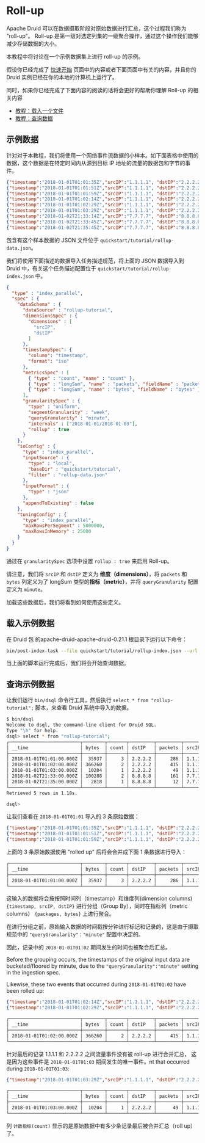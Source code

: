 # Roll-up

Apache Druid 可以在数据摄取阶段对原始数据进行汇总，这个过程我们称为 "roll-up"。 
Roll-up 是第一级对选定列集的一级聚合操作，通过这个操作我们能够减少存储数据的大小。

本教程中将讨论在一个示例数据集上进行 roll-up 的示例。

假设你已经完成了 [快速开始](../tutorials/index.md) 页面中的内容或者下面页面中有关的内容，并且你的 Druid 实例已经在你的本地的计算机上运行了。


同时，如果你已经完成了下面内容的阅读的话将会更好的帮助你理解 Roll-up 的相关内容

* [教程：载入一个文件](../tutorials/tutorial-batch.md)
* [教程：查询数据](../tutorials/tutorial-query.md)

## 示例数据

针对对于本教程，我们将使用一个网络事件流数据的小样本。如下面表格中使用的数据，这个数据是在特定时间内从源到目标 IP 地址的流量的数据包和字节的事件。

```json
{"timestamp":"2018-01-01T01:01:35Z","srcIP":"1.1.1.1", "dstIP":"2.2.2.2","packets":20,"bytes":9024}
{"timestamp":"2018-01-01T01:01:51Z","srcIP":"1.1.1.1", "dstIP":"2.2.2.2","packets":255,"bytes":21133}
{"timestamp":"2018-01-01T01:01:59Z","srcIP":"1.1.1.1", "dstIP":"2.2.2.2","packets":11,"bytes":5780}
{"timestamp":"2018-01-01T01:02:14Z","srcIP":"1.1.1.1", "dstIP":"2.2.2.2","packets":38,"bytes":6289}
{"timestamp":"2018-01-01T01:02:29Z","srcIP":"1.1.1.1", "dstIP":"2.2.2.2","packets":377,"bytes":359971}
{"timestamp":"2018-01-01T01:03:29Z","srcIP":"1.1.1.1", "dstIP":"2.2.2.2","packets":49,"bytes":10204}
{"timestamp":"2018-01-02T21:33:14Z","srcIP":"7.7.7.7", "dstIP":"8.8.8.8","packets":38,"bytes":6289}
{"timestamp":"2018-01-02T21:33:45Z","srcIP":"7.7.7.7", "dstIP":"8.8.8.8","packets":123,"bytes":93999}
{"timestamp":"2018-01-02T21:35:45Z","srcIP":"7.7.7.7", "dstIP":"8.8.8.8","packets":12,"bytes":2818}
```

包含有这个样本数据的 JSON 文件位于 `quickstart/tutorial/rollup-data.json`。

我们将使用下面描述的数据导入任务描述规范，将上面的 JSON 数据导入到 Druid 中，有关这个任务描述配置位于 `quickstart/tutorial/rollup-index.json` 中。

```json
{
  "type" : "index_parallel",
  "spec" : {
    "dataSchema" : {
      "dataSource" : "rollup-tutorial",
      "dimensionsSpec" : {
        "dimensions" : [
          "srcIP",
          "dstIP"
        ]
      },
      "timestampSpec": {
        "column": "timestamp",
        "format": "iso"
      },
      "metricsSpec" : [
        { "type" : "count", "name" : "count" },
        { "type" : "longSum", "name" : "packets", "fieldName" : "packets" },
        { "type" : "longSum", "name" : "bytes", "fieldName" : "bytes" }
      ],
      "granularitySpec" : {
        "type" : "uniform",
        "segmentGranularity" : "week",
        "queryGranularity" : "minute",
        "intervals" : ["2018-01-01/2018-01-03"],
        "rollup" : true
      }
    },
    "ioConfig" : {
      "type" : "index_parallel",
      "inputSource" : {
        "type" : "local",
        "baseDir" : "quickstart/tutorial",
        "filter" : "rollup-data.json"
      },
      "inputFormat" : {
        "type" : "json"
      },
      "appendToExisting" : false
    },
    "tuningConfig" : {
      "type" : "index_parallel",
      "maxRowsPerSegment" : 5000000,
      "maxRowsInMemory" : 25000
    }
  }
}
```

通过在 `granularitySpec` 选项中设置 `rollup : true` 来启用 Roll-up。

请注意，我们将 `srcIP` 和 `dstIP` 定义为 **维度（dimensions）**，将 `packets` 和 `bytes` 列定义为了 longSum 类型的**指标（metric）**，并将 `queryGranularity` 配置定义为 `minute`。

加载这些数据后，我们将看到如何使用这些定义。

## 载入示例数据

在 Druid 包 的apache-druid-apache-druid-0.21.1 根目录下运行以下命令：

```bash
bin/post-index-task --file quickstart/tutorial/rollup-index.json --url http://localhost:8081
```

当上面的脚本运行完成后，我们将会开始查询数据。

## 查询示例数据

让我们运行 `bin/dsql` 命令行工具，然后执行 `select * from "rollup-tutorial";` 脚本，来查看 Druid 系统中导入的数据。

```bash
$ bin/dsql
Welcome to dsql, the command-line client for Druid SQL.
Type "\h" for help.
dsql> select * from "rollup-tutorial";
┌──────────────────────────┬────────┬───────┬─────────┬─────────┬─────────┐
│ __time                   │ bytes  │ count │ dstIP   │ packets │ srcIP   │
├──────────────────────────┼────────┼───────┼─────────┼─────────┼─────────┤
│ 2018-01-01T01:01:00.000Z │  35937 │     3 │ 2.2.2.2 │     286 │ 1.1.1.1 │
│ 2018-01-01T01:02:00.000Z │ 366260 │     2 │ 2.2.2.2 │     415 │ 1.1.1.1 │
│ 2018-01-01T01:03:00.000Z │  10204 │     1 │ 2.2.2.2 │      49 │ 1.1.1.1 │
│ 2018-01-02T21:33:00.000Z │ 100288 │     2 │ 8.8.8.8 │     161 │ 7.7.7.7 │
│ 2018-01-02T21:35:00.000Z │   2818 │     1 │ 8.8.8.8 │      12 │ 7.7.7.7 │
└──────────────────────────┴────────┴───────┴─────────┴─────────┴─────────┘
Retrieved 5 rows in 1.18s.

dsql>
```

让我们查看在 `2018-01-01T01:01` 导入的 3 条原始数据：

```json
{"timestamp":"2018-01-01T01:01:35Z","srcIP":"1.1.1.1", "dstIP":"2.2.2.2","packets":20,"bytes":9024}
{"timestamp":"2018-01-01T01:01:51Z","srcIP":"1.1.1.1", "dstIP":"2.2.2.2","packets":255,"bytes":21133}
{"timestamp":"2018-01-01T01:01:59Z","srcIP":"1.1.1.1", "dstIP":"2.2.2.2","packets":11,"bytes":5780}
```

上面的 3 条原始数据使用 "rolled up" 后将会合并成下面 1 条数据进行导入：

```bash
┌──────────────────────────┬────────┬───────┬─────────┬─────────┬─────────┐
│ __time                   │ bytes  │ count │ dstIP   │ packets │ srcIP   │
├──────────────────────────┼────────┼───────┼─────────┼─────────┼─────────┤
│ 2018-01-01T01:01:00.000Z │  35937 │     3 │ 2.2.2.2 │     286 │ 1.1.1.1 │
└──────────────────────────┴────────┴───────┴─────────┴─────────┴─────────┘
```
这输入的数据将会按按照时间列（timestamp）和维度列(dimension columns) `{timestamp, srcIP, dstIP}` 进行分组（Group By），同时在指标列（metric columns） `{packages, bytes}` 上进行聚合。

在进行分组之前，原始输入数据的时间戳按分钟进行标记和记录的，这是由于摄取规范中的 `"queryGranularity"："minute"` 配置中决定的。

因此，记录中的 `2018-01-01T01:02` 期间发生的时间也被聚合后汇总。


Before the grouping occurs, the timestamps of the original input data are bucketed/floored by minute, due to the `"queryGranularity":"minute"` setting in the ingestion spec.

Likewise, these two events that occurred during `2018-01-01T01:02` have been rolled up:

```json
{"timestamp":"2018-01-01T01:02:14Z","srcIP":"1.1.1.1", "dstIP":"2.2.2.2","packets":38,"bytes":6289}
{"timestamp":"2018-01-01T01:02:29Z","srcIP":"1.1.1.1", "dstIP":"2.2.2.2","packets":377,"bytes":359971}
```

```bash
┌──────────────────────────┬────────┬───────┬─────────┬─────────┬─────────┐
│ __time                   │ bytes  │ count │ dstIP   │ packets │ srcIP   │
├──────────────────────────┼────────┼───────┼─────────┼─────────┼─────────┤
│ 2018-01-01T01:02:00.000Z │ 366260 │     2 │ 2.2.2.2 │     415 │ 1.1.1.1 │
└──────────────────────────┴────────┴───────┴─────────┴─────────┴─────────┘
```

针对最后的记录 1.1.1.1 和 2.2.2.2 之间流量事件没有被 roll-up 进行合并汇总， 这是因为这些事件是 `2018-01-01T01:03` 期间发生的唯一事件。nt that occurred during `2018-01-01T01:03`:

```json
{"timestamp":"2018-01-01T01:03:29Z","srcIP":"1.1.1.1", "dstIP":"2.2.2.2","packets":49,"bytes":10204}
```

```bash
┌──────────────────────────┬────────┬───────┬─────────┬─────────┬─────────┐
│ __time                   │ bytes  │ count │ dstIP   │ packets │ srcIP   │
├──────────────────────────┼────────┼───────┼─────────┼─────────┼─────────┤
│ 2018-01-01T01:03:00.000Z │  10204 │     1 │ 2.2.2.2 │      49 │ 1.1.1.1 │
└──────────────────────────┴────────┴───────┴─────────┴─────────┴─────────┘
```

列 `计数指标(count)` 显示的是原始数据中有多少条记录最后被合并汇总（roll up）了。
